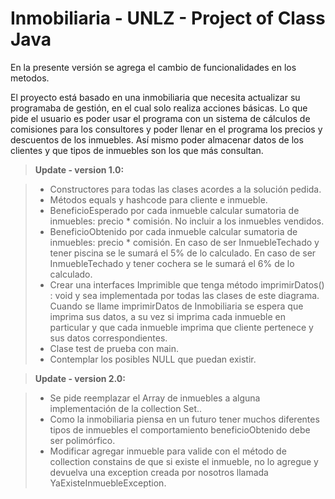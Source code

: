 Inmobiliaria - UNLZ - Project of Class Java
===================

En la presente versión se agrega el cambio de funcionalidades en los metodos. 



El proyecto está basado en una inmobiliaria que necesita actualizar su programaba de gestión, en el cual solo realiza acciones básicas. 
Lo que pide el usuario es poder usar el programa con un sistema de cálculos de comisiones para los consultores y poder llenar en el programa los precios y descuentos de los inmuebles. 
Así mismo poder almacenar datos de los clientes y que tipos de inmuebles son los que más consultan.

> **Update - version 1.0:**

> - Constructores para todas las clases acordes a la solución pedida.
> - Métodos equals y hashcode para cliente e inmueble.
> - BeneficioEsperado por cada inmueble calcular sumatoria de inmuebles: precio * comisión. No incluir a los inmuebles vendidos.
> - BeneficioObtenido por cada inmueble calcular sumatoria de inmuebles: precio * comisión.
    En caso de ser InmuebleTechado y tener piscina se le sumará el 5% de lo calculado.
    En caso de ser InmuebleTechado y tener cochera se le sumará el 6% de lo calculado.
> - Crear una interfaces Imprimible que tenga método imprimirDatos() : void y sea implementada por todas las clases de este diagrama. Cuando se llame imprimirDatos de Inmobiliaria se espera que imprima sus datos, a su vez si imprima cada inmueble en particular y que cada inmueble imprima que cliente pertenece y sus datos correspondientes.
> - Clase test de prueba con main.
> - Contemplar los posibles NULL que puedan existir.


> **Update - version 2.0:**

> - Se pide reemplazar el Array de inmuebles a alguna implementación de la collection Set<Inmueble>..
> - Como la inmobiliaria piensa en un futuro tener muchos diferentes tipos de inmuebles el comportamiento beneficioObtenido debe ser polimórfico.
> - Modificar agregar inmueble para valide con el método de collection constains de que si existe el inmueble, no lo agregue y devuelva una exception creada por nosotros llamada YaExisteInmuebleException.

